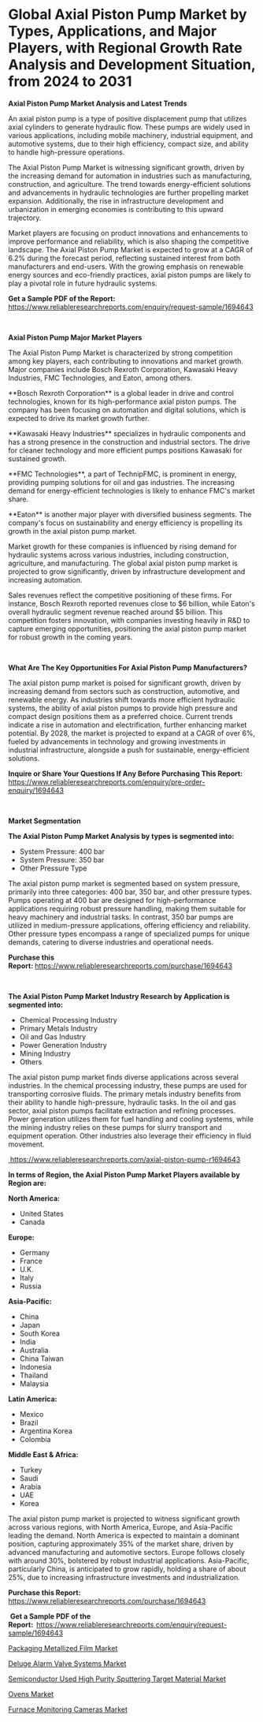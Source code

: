 <p><h1>Global Axial Piston Pump Market by Types, Applications, and Major Players, with Regional Growth Rate Analysis and Development Situation, from 2024 to 2031</h1></p><p><strong>Axial Piston Pump Market Analysis and Latest Trends</strong></p>
<p><p>An axial piston pump is a type of positive displacement pump that utilizes axial cylinders to generate hydraulic flow. These pumps are widely used in various applications, including mobile machinery, industrial equipment, and automotive systems, due to their high efficiency, compact size, and ability to handle high-pressure operations. </p><p>The Axial Piston Pump Market is witnessing significant growth, driven by the increasing demand for automation in industries such as manufacturing, construction, and agriculture. The trend towards energy-efficient solutions and advancements in hydraulic technologies are further propelling market expansion. Additionally, the rise in infrastructure development and urbanization in emerging economies is contributing to this upward trajectory.</p><p>Market players are focusing on product innovations and enhancements to improve performance and reliability, which is also shaping the competitive landscape. The Axial Piston Pump Market is expected to grow at a CAGR of 6.2% during the forecast period, reflecting sustained interest from both manufacturers and end-users. With the growing emphasis on renewable energy sources and eco-friendly practices, axial piston pumps are likely to play a pivotal role in future hydraulic systems.</p></p>
<p><strong>Get a Sample PDF of the Report:&nbsp;</strong> <a href="https://www.reliableresearchreports.com/enquiry/request-sample/1694643?utm_campaign=34&utm_medium=2&utm_source=Github&utm_content=ia&utm_term=29102024&utm_id=axial-piston-pump">https://www.reliableresearchreports.com/enquiry/request-sample/1694643</a></p>
<p>&nbsp;</p>
<p><strong>Axial Piston Pump Major Market Players</strong></p>
<p><p>The Axial Piston Pump Market is characterized by strong competition among key players, each contributing to innovations and market growth. Major companies include Bosch Rexroth Corporation, Kawasaki Heavy Industries, FMC Technologies, and Eaton, among others. </p><p>**Bosch Rexroth Corporation** is a global leader in drive and control technologies, known for its high-performance axial piston pumps. The company has been focusing on automation and digital solutions, which is expected to drive its market growth further.</p><p>**Kawasaki Heavy Industries** specializes in hydraulic components and has a strong presence in the construction and industrial sectors. The drive for cleaner technology and more efficient pumps positions Kawasaki for sustained growth.</p><p>**FMC Technologies**, a part of TechnipFMC, is prominent in energy, providing pumping solutions for oil and gas industries. The increasing demand for energy-efficient technologies is likely to enhance FMC's market share.</p><p>**Eaton** is another major player with diversified business segments. The company's focus on sustainability and energy efficiency is propelling its growth in the axial piston pump market.</p><p>Market growth for these companies is influenced by rising demand for hydraulic systems across various industries, including construction, agriculture, and manufacturing. The global axial piston pump market is projected to grow significantly, driven by infrastructure development and increasing automation.</p><p>Sales revenues reflect the competitive positioning of these firms. For instance, Bosch Rexroth reported revenues close to $6 billion, while Eaton's overall hydraulic segment revenue reached around $5 billion. This competition fosters innovation, with companies investing heavily in R&D to capture emerging opportunities, positioning the axial piston pump market for robust growth in the coming years.</p></p>
<p>&nbsp;</p>
<p><strong>What Are The Key Opportunities For Axial Piston Pump Manufacturers?</strong></p>
<p><p>The axial piston pump market is poised for significant growth, driven by increasing demand from sectors such as construction, automotive, and renewable energy. As industries shift towards more efficient hydraulic systems, the ability of axial piston pumps to provide high pressure and compact design positions them as a preferred choice. Current trends indicate a rise in automation and electrification, further enhancing market potential. By 2028, the market is projected to expand at a CAGR of over 6%, fueled by advancements in technology and growing investments in industrial infrastructure, alongside a push for sustainable, energy-efficient solutions.</p></p>
<p><strong>Inquire or Share Your Questions If Any Before Purchasing This Report:</strong> <a href="https://www.reliableresearchreports.com/enquiry/pre-order-enquiry/1694643?utm_campaign=34&utm_medium=2&utm_source=Github&utm_content=ia&utm_term=29102024&utm_id=axial-piston-pump">https://www.reliableresearchreports.com/enquiry/pre-order-enquiry/1694643</a></p>
<p>&nbsp;</p>
<p><strong>Market Segmentation</strong></p>
<p><strong>The Axial Piston Pump Market Analysis by types is segmented into:</strong></p>
<p><ul><li>System Pressure: 400 bar</li><li>System Pressure: 350 bar</li><li>Other Pressure Type</li></ul></p>
<p><p>The axial piston pump market is segmented based on system pressure, primarily into three categories: 400 bar, 350 bar, and other pressure types. Pumps operating at 400 bar are designed for high-performance applications requiring robust pressure handling, making them suitable for heavy machinery and industrial tasks. In contrast, 350 bar pumps are utilized in medium-pressure applications, offering efficiency and reliability. Other pressure types encompass a range of specialized pumps for unique demands, catering to diverse industries and operational needs.</p></p>
<p><strong>Purchase this Report:&nbsp;</strong><a href="https://www.reliableresearchreports.com/purchase/1694643?utm_campaign=34&utm_medium=2&utm_source=Github&utm_content=ia&utm_term=29102024&utm_id=axial-piston-pump">https://www.reliableresearchreports.com/purchase/1694643</a></p>
<p>&nbsp;</p>
<p><strong>The Axial Piston Pump Market Industry Research by Application is segmented into:</strong></p>
<p><ul><li>Chemical Processing Industry</li><li>Primary Metals Industry</li><li>Oil and Gas Industry</li><li>Power Generation Industry</li><li>Mining Industry</li><li>Others</li></ul></p>
<p><p>The axial piston pump market finds diverse applications across several industries. In the chemical processing industry, these pumps are used for transporting corrosive fluids. The primary metals industry benefits from their ability to handle high-pressure, hydraulic tasks. In the oil and gas sector, axial piston pumps facilitate extraction and refining processes. Power generation utilizes them for fuel handling and cooling systems, while the mining industry relies on these pumps for slurry transport and equipment operation. Other industries also leverage their efficiency in fluid movement.</p></p>
<p><a href="https://www.reliableresearchreports.com/axial-piston-pump-r1694643?utm_campaign=34&utm_medium=2&utm_source=Github&utm_content=ia&utm_term=29102024&utm_id=axial-piston-pump">&nbsp;https://www.reliableresearchreports.com/axial-piston-pump-r1694643</a></p>
<p><strong>In terms of Region, the Axial Piston Pump Market Players available by Region are:</strong></p>
<p>
    <p> <strong> North America: </strong>
        <ul>
            <li>United States</li>
            <li>Canada</li>
        </ul>
        </p> 
    <p> <strong> Europe: </strong>
        <ul>
            <li>Germany</li>
            <li>France</li>
            <li>U.K.</li>
            <li>Italy</li>
            <li>Russia</li>
        </ul>
        </p> 
    <p> <strong> Asia-Pacific: </strong>
        <ul>
            <li>China</li>
            <li>Japan</li>
            <li>South Korea</li>
            <li>India</li>
            <li>Australia</li>
            <li>China Taiwan</li>
            <li>Indonesia</li>
            <li>Thailand</li>
            <li>Malaysia</li>
        </ul>
        </p> 
    <p> <strong> Latin America: </strong>
        <ul>
            <li>Mexico</li>
            <li>Brazil</li>
            <li>Argentina Korea</li>
            <li>Colombia</li>
        </ul>
        </p> 
    <p> <strong> Middle East & Africa: </strong>
        <ul>
            <li>Turkey</li>
            <li>Saudi</li>
            <li>Arabia</li>
            <li>UAE</li>
            <li>Korea</li>
        </ul>
    </p>
    </p>
<p><p>The axial piston pump market is projected to witness significant growth across various regions, with North America, Europe, and Asia-Pacific leading the demand. North America is expected to maintain a dominant position, capturing approximately 35% of the market share, driven by advanced manufacturing and automotive sectors. Europe follows closely with around 30%, bolstered by robust industrial applications. Asia-Pacific, particularly China, is anticipated to grow rapidly, holding a share of about 25%, due to increasing infrastructure investments and industrialization.</p></p>
<p><strong>Purchase this Report: </strong><a href="https://www.reliableresearchreports.com/purchase/1694643?utm_campaign=34&utm_medium=2&utm_source=Github&utm_content=ia&utm_term=29102024&utm_id=axial-piston-pump">https://www.reliableresearchreports.com/purchase/1694643</a></p>
<p>&nbsp;<strong>Get a Sample PDF of the Report:&nbsp;&nbsp;</strong><a href="https://www.reliableresearchreports.com/enquiry/request-sample/1694643?utm_campaign=34&utm_medium=2&utm_source=Github&utm_content=ia&utm_term=29102024&utm_id=axial-piston-pump">https://www.reliableresearchreports.com/enquiry/request-sample/1694643</a></p>
<p><strong></strong></p>
<p><p><a href="https://github.com/AlisaRowe24/Market-Research-Report-List-1/blob/main/packaging-metallized-film-market.md?utm_campaign=34&utm_medium=2&utm_source=Github&utm_content=ia&utm_term=29102024&utm_id=axial-piston-pump">Packaging Metallized Film Market</a></p><p><a href="https://issuu.com/reportprime-2/docs/deluge-alarm-valve-systems-market-s_c35ad4b04a3819?utm_campaign=34&utm_medium=2&utm_source=Github&utm_content=ia&utm_term=29102024&utm_id=axial-piston-pump">Deluge Alarm Valve Systems Market</a></p><p><a href="https://github.com/Alanbrewer218/Market-Research-Report-List-1/blob/main/semiconductor-used-high-purity-sputtering-target-material-market.md?utm_campaign=34&utm_medium=2&utm_source=Github&utm_content=ia&utm_term=29102024&utm_id=axial-piston-pump">Semiconductor Used High Purity Sputtering Target Material Market</a></p><p><a href="https://www.linkedin.com/pulse/ovens-market-size-type-product-global-industry-analysis-share-mcujf?utm_campaign=34&utm_medium=2&utm_source=Github&utm_content=ia&utm_term=29102024&utm_id=axial-piston-pump">Ovens Market</a></p><p><a href="https://issuu.com/reportprime-2/docs/furnace-monitoring-cameras-market-s_b0bbd7d77d7a92?utm_campaign=34&utm_medium=2&utm_source=Github&utm_content=ia&utm_term=29102024&utm_id=axial-piston-pump">Furnace Monitoring Cameras Market</a></p></p>